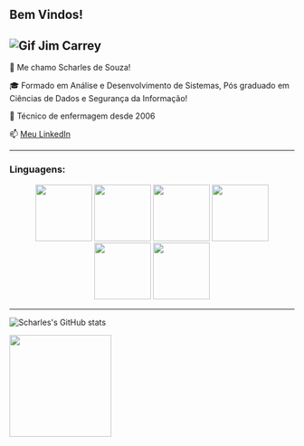 ## Bem Vindos!

![Gif Jim Carrey](https://media.tenor.com/7y5bGaEIj9oAAAAM/fast-typing.gif)
--------


👨 Me chamo Scharles de Souza!

🎓 Formado em Análise e Desenvolvimento de Sistemas, Pós graduado em Ciências de Dados e Segurança da Informação!

💉 Técnico de enfermagem desde 2006

 📫 [Meu LinkedIn](https://www.linkedin.com/in/scharles-de-souza-1999a1229)


--------


### Linguagens:

<p align="center">
<img src="https://cdn.jsdelivr.net/gh/devicons/devicon@latest/icons/visualbasic/visualbasic-original.svg" width="100px" />
<img src="https://cdn.jsdelivr.net/gh/devicons/devicon@latest/icons/python/python-original-wordmark.svg" width="100px" />
<img src="https://cdn.jsdelivr.net/gh/devicons/devicon@latest/icons/mysql/mysql-original-wordmark.svg" width="100px" />
<img src="https://cdn.jsdelivr.net/gh/devicons/devicon@latest/icons/vscode/vscode-original.svg" width="100px" />
<img src="https://encrypted-tbn0.gstatic.com/images?q=tbn:ANd9GcTZqYSpdQfHJCy9YvJa2aAYBlOKOxMxlaTr9w&s" width="100" />
<img src="https://cdn.jsdelivr.net/gh/devicons/devicon@latest/icons/csharp/csharp-original.svg" width="100" />
</p>

-------

![Scharles's GitHub stats](https://github-readme-stats.vercel.app/api?username=scharlesdesouza&show_icons=true&theme=dracula)

<img loading="lazy" height="180em" src="https://github-readme-stats.vercel.app/api/top-langs/?username=scharlesdesouza&layout=compact&langs_count=7&theme=dracula"/>

